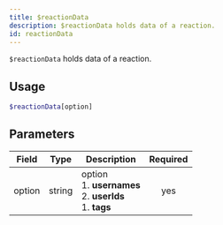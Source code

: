 ```yaml
---
title: $reactionData 
description: $reactionData holds data of a reaction.
id: reactionData
---
```


`$reactionData` holds data of a reaction.

## Usage

```php
$reactionData[option]
```

## Parameters 


| Field     | Type    | Description                                        | Required |
|-----------|---------|----------------------------------------------------| :------: |
| option    | string  | option <br /> 1. **usernames** <br /> 2. **userIds** <br /> 1. **tags**        | yes      |
